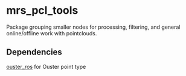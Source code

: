 # mrs_pcl_tools

Package grouping smaller nodes for processing, filtering, and general online/offline work with pointclouds.

## Dependencies
[ouster_ros](https://mrs.felk.cvut.cz/gitlab/uav/drivers/ouster) for Ouster point type
